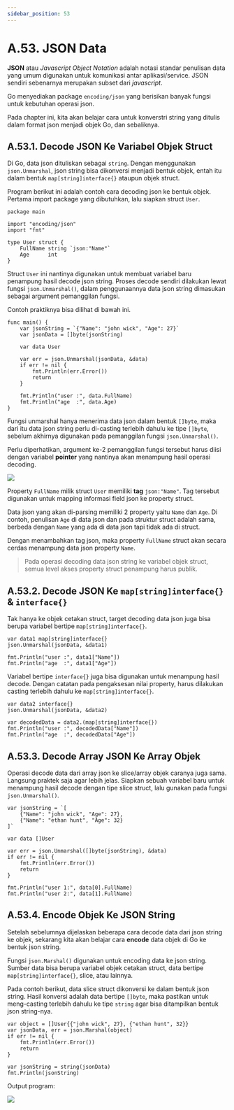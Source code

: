 ```yaml
---
sidebar_position: 53
---
```


# A.53. JSON Data


**JSON**  atau  _Javascript Object Notation_  adalah notasi standar penulisan data yang umum digunakan untuk komunikasi antar aplikasi/service. JSON sendiri sebenarnya merupakan subset dari  _javascript_.

Go menyediakan package  `encoding/json`  yang berisikan banyak fungsi untuk kebutuhan operasi json.

Pada chapter ini, kita akan belajar cara untuk konverstri string yang ditulis dalam format json menjadi objek Go, dan sebaliknya.

## A.53.1. Decode JSON Ke Variabel Objek Struct

Di Go, data json dituliskan sebagai  `string`. Dengan menggunakan  `json.Unmarshal`, json string bisa dikonversi menjadi bentuk objek, entah itu dalam bentuk  `map[string]interface{}`  ataupun objek struct.

Program berikut ini adalah contoh cara decoding json ke bentuk objek. Pertama import package yang dibutuhkan, lalu siapkan struct  `User`.

```
package main

import "encoding/json"
import "fmt"

type User struct {
    FullName string `json:"Name"`
    Age      int
}
```

Struct  `User`  ini nantinya digunakan untuk membuat variabel baru penampung hasil decode json string. Proses decode sendiri dilakukan lewat fungsi  `json.Unmarshal()`, dalam penggunaannya data json string dimasukan sebagai argument pemanggilan fungsi.

Contoh praktiknya bisa dilihat di bawah ini.
```
func main() {
    var jsonString = `{"Name": "john wick", "Age": 27}`
    var jsonData = []byte(jsonString)

    var data User

    var err = json.Unmarshal(jsonData, &data)
    if err != nil {
        fmt.Println(err.Error())
        return
    }

    fmt.Println("user :", data.FullName)
    fmt.Println("age  :", data.Age)
}

```

Fungsi unmarshal hanya menerima data json dalam bentuk  `[]byte`, maka dari itu data json string perlu di-casting terlebih dahulu ke tipe  `[]byte`, sebelum akhirnya digunakan pada pemanggilan fungsi  `json.Unmarshal()`.

Perlu diperhatikan, argument ke-2 pemanggilan fungsi tersebut harus diisi dengan variabel  **pointer**  yang nantinya akan menampung hasil operasi decoding.

**![](https://lh7-rt.googleusercontent.com/docsz/AD_4nXcNj7CYfm6N55sueS1xs3nxgOKcqXSobwelDZi_3aUHNBFzJbOoPzvdvIije_HzofSKNEyWXnZbVOzhB_e9U0d4rAWLv08Ze_Z6SExgCS3RopIzS4N79RyGtqowolkI_ILADy9yhU-MeOtOkvHgv63K99lS?key=d3s-vJLBsYtwvRvGfZhdnw)**

Property  `FullName`  milik struct  `User`  memiliki  **tag**  `json:"Name"`. Tag tersebut digunakan untuk mapping informasi field json ke property struct.

Data json yang akan di-parsing memiliki 2 property yaitu  `Name`  dan  `Age`. Di contoh, penulisan  `Age`  di data json dan pada struktur struct adalah sama, berbeda dengan  `Name`  yang ada di data json tapi tidak ada di struct.

Dengan menambahkan tag json, maka property  `FullName`  struct akan secara cerdas menampung data json property  `Name`.

> Pada operasi decoding data json string ke variabel objek struct, semua level akses property struct penampung harus publik.

## A.53.2. Decode JSON Ke  `map[string]interface{}`  &  `interface{}`

Tak hanya ke objek cetakan struct, target decoding data json juga bisa berupa variabel bertipe  `map[string]interface{}`.

```
var data1 map[string]interface{}
json.Unmarshal(jsonData, &data1)

fmt.Println("user :", data1["Name"])
fmt.Println("age  :", data1["Age"])

```

Variabel bertipe  `interface{}`  juga bisa digunakan untuk menampung hasil decode. Dengan catatan pada pengaksesan nilai property, harus dilakukan casting terlebih dahulu ke  `map[string]interface{}`.

```
var data2 interface{}
json.Unmarshal(jsonData, &data2)

var decodedData = data2.(map[string]interface{})
fmt.Println("user :", decodedData["Name"])
fmt.Println("age  :", decodedData["Age"])
```

## A.53.3. Decode Array JSON Ke Array Objek

Operasi decode data dari array json ke slice/array objek caranya juga sama. Langsung praktek saja agar lebih jelas. Siapkan sebuah variabel baru untuk menampung hasil decode dengan tipe slice struct, lalu gunakan pada fungsi  `json.Unmarshal()`.

```
var jsonString = `[
    {"Name": "john wick", "Age": 27},
    {"Name": "ethan hunt", "Age": 32}
]`

var data []User

var err = json.Unmarshal([]byte(jsonString), &data)
if err != nil {
    fmt.Println(err.Error())
    return
}

fmt.Println("user 1:", data[0].FullName)
fmt.Println("user 2:", data[1].FullName)
```

## A.53.4. Encode Objek Ke JSON String

Setelah sebelumnya dijelaskan beberapa cara decode data dari json string ke objek, sekarang kita akan belajar cara  **encode**  data objek di Go ke bentuk json string.

Fungsi  `json.Marshal()`  digunakan untuk encoding data ke json string. Sumber data bisa berupa variabel objek cetakan struct, data bertipe  `map[string]interface{}`, slice, atau lainnya.

Pada contoh berikut, data slice struct dikonversi ke dalam bentuk json string. Hasil konversi adalah data bertipe  `[]byte`, maka pastikan untuk meng-casting terlebih dahulu ke tipe  `string`  agar bisa ditampilkan bentuk json string-nya.

```
var object = []User{{"john wick", 27}, {"ethan hunt", 32}}
var jsonData, err = json.Marshal(object)
if err != nil {
    fmt.Println(err.Error())
    return
}

var jsonString = string(jsonData)
fmt.Println(jsonString)
```

Output program:

**![](https://lh7-rt.googleusercontent.com/docsz/AD_4nXcKe1cfvjLqTEqdC26jUJrAjeagN9dXg1xeXhihI12df0rYGMshk2fiyLg7q-Gi4C-ljV6Rl_wJkkWqdpvXZfE5SWV3Dx8tOoVyOTxmm1TuKcIKnstzXFCqSVIixUbxhIIX8iDitrepm5odwm-HLjsWZd_9?key=d3s-vJLBsYtwvRvGfZhdnw)**